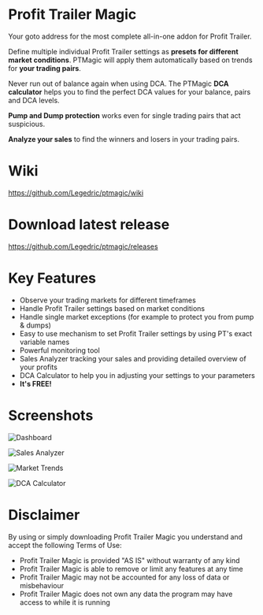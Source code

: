 # Profit Trailer Magic
Your goto address for the most complete all-in-one addon for Profit Trailer.

Define multiple individual Profit Trailer settings as **presets for different market conditions**. PTMagic will apply them automatically based on trends for **your trading pairs**.  

Never run out of balance again when using DCA. The PTMagic **DCA calculator** helps you to find the perfect DCA values for your balance, pairs and DCA levels.  

**Pump and Dump protection** works even for single trading pairs that act suspicious.  

**Analyze your sales** to find the winners and losers in your trading pairs.

# Wiki
https://github.com/Legedric/ptmagic/wiki

# Download latest release
https://github.com/Legedric/ptmagic/releases

# Key Features
- Observe your trading markets for different timeframes
- Handle Profit Trailer settings based on market conditions
- Handle single market exceptions (for example to protect you from pump & dumps)
- Easy to use mechanism to set Profit Trailer settings by using PT's exact variable names
- Powerful monitoring tool
- Sales Analyzer tracking your sales and providing detailed overview of your profits
- DCA Calculator to help you in adjusting your settings to your parameters
- **It's FREE!**

# Screenshots
![Dashboard](https://i.imgur.com/022JgWs.png)

![Sales Analyzer](https://i.imgur.com/JbzrQvL.png)

![Market Trends](https://i.imgur.com/eDPq0Tp.png)

![DCA Calculator](https://i.imgur.com/GmcYu14.png)

# Disclaimer
By using or simply downloading Profit Trailer Magic you understand and accept the following Terms of Use:  

- Profit Trailer Magic is provided "AS IS" without warranty of any kind
- Profit Trailer Magic is able to remove or limit any features at any time
- Profit Trailer Magic may not be accounted for any loss of data or misbehaviour
- Profit Trailer Magic does not own any data the program may have access to while it is running

